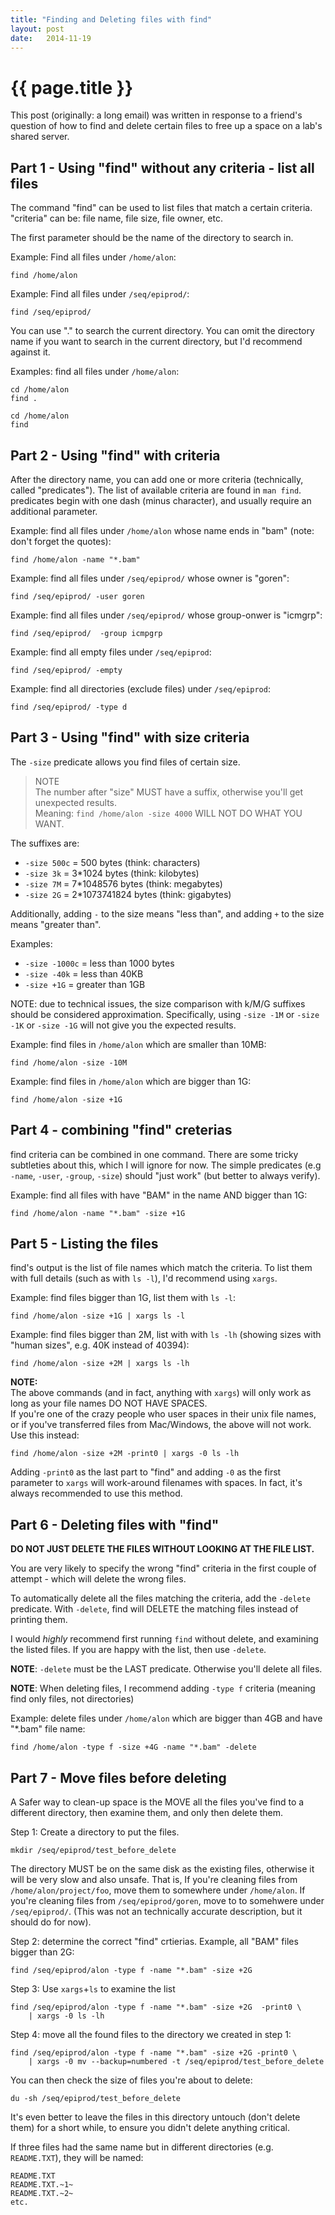 ```yaml
---
title: "Finding and Deleting files with find"
layout: post
date:   2014-11-19
---
```


# {{ page.title }}

This post (originally: a long email) was written in response to a friend's
question of how to find and delete certain files to free up a space on a
lab's shared server.

## Part 1 - Using "find" without any criteria - list all files

The command "find" can be used to list files that match a certain criteria.
"criteria" can be: file name, file size, file owner, etc.

The first parameter should be the name of the directory to search in.

Example: Find all files under `/home/alon`:

    find /home/alon

Example: Find all files under `/seq/epiprod/`:

    find /seq/epiprod/

You can use "." to search the current directory.
You can omit the directory name if you want to search in the current directory,
but I'd recommend against it.

Examples: find all files under `/home/alon`:

    cd /home/alon
    find .

    cd /home/alon
    find


## Part 2 - Using "find" with criteria

After the directory name, you can add one or more criteria (technically,
called "predicates"). The list of available criteria are found in `man find`.
predicates begin with one dash (minus character), and usually require an additional parameter.

Example: find all files under `/home/alon` whose name ends in "bam"
(note: don't forget the quotes):

    find /home/alon -name "*.bam"

Example: find all files under `/seq/epiprod/` whose owner is "goren":

    find /seq/epiprod/ -user goren

Example: find all files under `/seq/epiprod/` whose group-onwer is "icmgrp":

    find /seq/epiprod/  -group icmpgrp

Example: find all empty files under `/seq/epiprod`:

    find /seq/epiprod/ -empty

Example: find all directories (exclude files) under `/seq/epiprod`:

    find /seq/epiprod/ -type d


## Part 3 - Using "find" with size criteria

The `-size` predicate allows you find files of certain size.

> NOTE  
> The number after "size" MUST have a suffix, otherwise you'll get unexpected results.  
> Meaning: `find /home/alon -size 4000` WILL NOT DO WHAT YOU WANT.

The suffixes are:

* `-size 500c`   =  500 bytes (think: characters)
* `-size 3k`     =  3*1024 bytes (think: kilobytes)
* `-size 7M`     =  7*1048576 bytes (think: megabytes)
* `-size 2G`     =  2*1073741824 bytes (think: gigabytes)

Additionally, adding `-` to the size means "less than",
and adding `+` to the size means "greater than".

Examples:

* `-size -1000c`   = less than 1000 bytes
* `-size -40k`     = less than 40KB
* `-size +1G`      = greater than 1GB

NOTE: due to technical issues, the size comparison with k/M/G suffixes should be considered approximation.
Specifically, using `-size -1M` or `-size -1K` or `-size -1G` will not give you the expected results.

Example: find files in `/home/alon` which are smaller than 10MB:

    find /home/alon -size -10M

Example: find files in `/home/alon` which are bigger than 1G:

    find /home/alon -size +1G


## Part 4 - combining "find" creterias

find criteria can be combined in one command.
There are some tricky subtleties about this, which I will ignore for now.
The simple predicates (e.g `-name`, `-user`, `-group`, `-size`) should
"just work" (but better to always verify).

Example: find all files with have "BAM" in the name AND bigger than 1G:

    find /home/alon -name "*.bam" -size +1G

## Part 5 - Listing the files

find's output is the list of file names which match the criteria.
To list them with full details (such as with `ls -l`),
I'd recommend using `xargs`.

Example: find files bigger than 1G, list them with `ls -l`:

    find /home/alon -size +1G | xargs ls -l

Example: find files bigger than 2M, list with with `ls -lh`
(showing sizes with "human sizes", e.g. 40K instead of 40394):

    find /home/alon -size +2M | xargs ls -lh

**NOTE:**  
The above commands (and in fact, anything with `xargs`) will only work as
long as your file names DO NOT HAVE SPACES.  
If you're one of the crazy people who user spaces in their unix file names,
or if you've transferred files from Mac/Windows, the above will not work.
Use this instead:

    find /home/alon -size +2M -print0 | xargs -0 ls -lh

Adding `-print0` as the last part to "find" and adding `-0` as the first
parameter to `xargs` will work-around filenames with spaces.
In fact, it's always recommended to use this method.


## Part 6 - Deleting files with "find"

**DO NOT JUST DELETE THE FILES WITHOUT LOOKING AT THE FILE LIST.**

You are very likely to specify the wrong "find" criteria in the first couple
of attempt - which will delete the wrong files.

To automatically delete all the files matching the criteria, add the `-delete`
predicate. With `-delete`, find will DELETE the matching files instead of
printing them.

I would *highly* recommend first running `find` without delete,
and examining the listed files.
If you are happy with the list, then use `-delete`.

**NOTE**:
`-delete` must be the LAST predicate. Otherwise you'll delete all files.

**NOTE**:
When deleting files, I recommend adding `-type f` criteria (meaning
find only files, not directories)

Example: delete files under `/home/alon` which are bigger than 4GB and
have "*.bam" file name:

    find /home/alon -type f -size +4G -name "*.bam" -delete


## Part 7 - Move files before deleting

A Safer way to clean-up space is the MOVE all the files you've find to a
different directory, then examine them, and only then delete them.

Step 1: Create a directory to put the files.

    mkdir /seq/epiprod/test_before_delete

The directory MUST be on the same disk as the existing files,
otherwise it will be very slow and also unsafe.
That is, If you're cleaning files from `/home/alon/project/foo`,
move them to somewhere under `/home/alon`.
If you're cleaning files from `/seq/epiprod/goren`, move to to somehwere
under `/seq/epiprod/`.
(This was not an technically accurate description, but it should do for now).

Step 2: determine the correct "find" crtierias.
Example, all "BAM" files bigger than 2G:

    find /seq/epiprod/alon -type f -name "*.bam" -size +2G

Step 3: Use `xargs`+`ls` to examine the list

    find /seq/epiprod/alon -type f -name "*.bam" -size +2G  -print0 \
        | xargs -0 ls -lh

Step 4: move all the found files to the directory we created in step 1:

    find /seq/epiprod/alon -type f -name "*.bam" -size +2G -print0 \
        | xargs -0 mv --backup=numbered -t /seq/epiprod/test_before_delete

You can then check the size of files you're about to delete:

    du -sh /seq/epiprod/test_before_delete

It's even better to leave the files in this directory untouch (don't delete
them) for a short while, to ensure you didn't delete anything critical.

If three files had the same name but in different directories (e.g. `README.TXT`),
they will be named:

    README.TXT
    README.TXT.~1~
    README.TXT.~2~
    etc.

